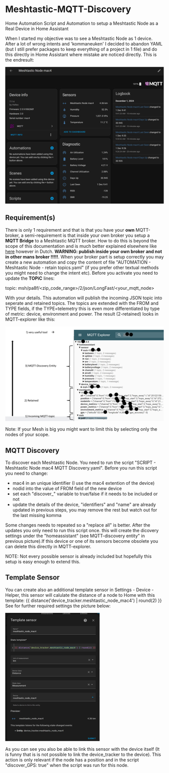 # Meshtastic-MQTT-Discovery
Home Automation Script and Automation to setup a Meshtastic Node as a Real Device in Home Assistant

When I started my objective was to see a Meshtastic Node as 1 device. After a lot of wrong intents and 'kommaneuken' I decided to abandon YAML (but I still prefer packages to keep everything of a project in 1 file) and do this directly in Home Assistant where mistake are noticed directly. This is the endresult:

<img src="Meshtastic.png" width="700" />

<h2>Requirement(s)</h2>

There is only 1 requirement and that is that you have your <b>own</b> MQTT-broker, a semi-requirement is that inside your own broker you setup a <b>MQTT Bridge</b> to a Meshtastic MQTT broker. How to do this is beyond the scope of this documentation and is much better explained elsewhere like <a href="https://www.meshnet.nl/setup-mqtt-bridge.html">here</a> however in Dutch. <b>WARNING: publish inside your own broker and not in other mans broker !!!!!</b>. When your broker part is setup correctly you may create a new automation and copy the content of file "AUTOMATION - Meshtastic Node - retain topics.yaml" (if you prefer other textual methods you might need to change the intent etc). Before you activate you need to update the <b>TOPiC</b> lines:

topic: msh/pa8f/<zip_code_range>/2/json/LongFast/<your_mqtt_node>

With your details. This automation will publish the incoming JSON topic into seperate and retained topics. The topics are extended with the FROM and TYPE fields, if the TYPE=telemetry this is even more differentiated by type of metric: device, environment and power. The result (2-retained) looks in MQTT-explorer like this: 

<img src="MQTT-explorer.png" width="600" />

Note: If your Mesh is big you might want to limit this by selecting only the nodes of your scope.

<h2>MQTT Discovery</h2
                    
To discover each Meshtastic Node. You need to run the script "SCRIPT - Meshtastic Node mac4 MQTT Discovery.yaml". Before you run this script you need to change: 
    <ul>
      <li>mac4 in an unique identifier (I use the mac4 extention of the device)</li>
      <li>nodid into the value of FROM field of the new device</li>
      <li>set each "discover_" variable to true/false if it needs to be included or not</li>
      <li>update the details of the device, "identifiers" and "name" are already updated in previous steps, you may remove the rest but watch out for the last missing komma</li>
    </ul>
Some changes needs to repeated so a "replace all" is better. After the updates you only need to run this script once. this will create the dicovery settings under the "homeassistant" (see MQTT-discovery entity" in previous picture).If this device or one of its sensors become obsolete you can delete this directly in MQTT-explorer.

NOTE: Not every possible sensor is already included but hopefully this setup is easy enough to extend this.

<h2>Template Sensor</h2

You can create also an additional template sensor in Settings - Device - Helper, this sensor will calulate the distance of a node to Home with this template:
{{ distance('device_tracker.meshtastic_node_mac4') | round(2) }}
See for further required settings the picture below:

<img src="template_sensor.png" width="300" />

As you can see you also be able to link this sensor with the device itself (It is funny that is is not possible to link the device_tracker to the device).
This action is only relevant if the node has a position and in the script "discover_GPS: true" when the script was run for this node.
